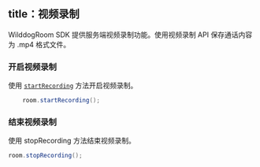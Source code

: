 title：视频录制
---
WilddogRoom SDK 提供服务端视频录制功能。使用视频录制 API 保存通话内容为 .mp4 格式文件。
### 开启视频录制
使用 [`startRecording`](/conference/Android/api/wilddog-room.html#startRecording(localStream)) 方法开启视频录制。
```java
	room.startRecording();
```
### 结束视频录制

使用 stopRecording 方法结束视频录制。

```java
room.stopRecording();
```
